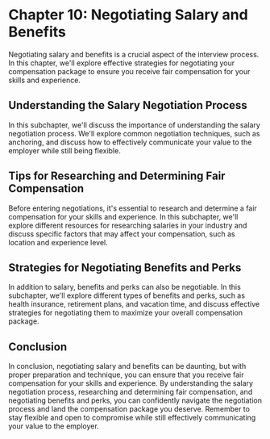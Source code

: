 Chapter 10: Negotiating Salary and Benefits
===========================================

Negotiating salary and benefits is a crucial aspect of the interview process. In this chapter, we'll explore effective strategies for negotiating your compensation package to ensure you receive fair compensation for your skills and experience.

Understanding the Salary Negotiation Process
--------------------------------------------

In this subchapter, we'll discuss the importance of understanding the salary negotiation process. We'll explore common negotiation techniques, such as anchoring, and discuss how to effectively communicate your value to the employer while still being flexible.

Tips for Researching and Determining Fair Compensation
------------------------------------------------------

Before entering negotiations, it's essential to research and determine a fair compensation for your skills and experience. In this subchapter, we'll explore different resources for researching salaries in your industry and discuss specific factors that may affect your compensation, such as location and experience level.

Strategies for Negotiating Benefits and Perks
---------------------------------------------

In addition to salary, benefits and perks can also be negotiable. In this subchapter, we'll explore different types of benefits and perks, such as health insurance, retirement plans, and vacation time, and discuss effective strategies for negotiating them to maximize your overall compensation package.

Conclusion
----------

In conclusion, negotiating salary and benefits can be daunting, but with proper preparation and technique, you can ensure that you receive fair compensation for your skills and experience. By understanding the salary negotiation process, researching and determining fair compensation, and negotiating benefits and perks, you can confidently navigate the negotiation process and land the compensation package you deserve. Remember to stay flexible and open to compromise while still effectively communicating your value to the employer.
